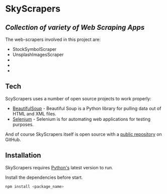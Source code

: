 # SkyScrapers

## _Collection of variety of Web Scraping Apps_

The web-scrapers involved in this project are:

- StockSymbolScraper
- UnsplashImagesScraper
-
-
-

## Tech

ScyScrapers uses a number of open source projects to work properly:

- [BeautifulSoup] - Beautiful Soup is a Python library for pulling data out of HTML and XML files.
- [Selenium] - Selenium is for automating web applications for testing purposes.

And of course SkyScrapers itself is open source with a [public repository][dill]
on GitHub.

## Installation

SkyScrapers requires [Python's] latest version to run.

Install the dependencies before start.

```sh
npm install <package_name>
```

[//]: # "These are reference links used in the body of this note and get stripped out when the markdown processor does its job. There is no need to format nicely because it shouldn't be seen. Thanks SO - http://stackoverflow.com/questions/4823468/store-comments-in-markdown-syntax"
[beautifulsoup]: https://beautiful-soup-4.readthedocs.io/en/latest/#
[dill]: https://github.com/pbplop29/SkyScrapers
[selenium]: https://www.selenium.dev/
[python's]: https://www.python.org/
